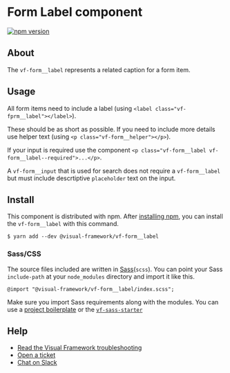 # Form Label component

[![npm version](https://badge.fury.io/js/%40visual-framework%2Fvf-form__label.svg)](https://badge.fury.io/js/%40visual-framework%2Fvf-form__label)

## About

The `vf-form__label` represents a related caption for a form item.

## Usage

All form items need to include a label (using `<label class="vf-fprm__label"></label>`).

These should be as short as possible. If you need to include more details use helper text (using `<p class="vf-form__helper"></p>`).

If your input is required use the component `<p class="vf-form__label vf-form__label--required">...</p>`.

A `vf-form__input` that is used for search does not require a `vf-form__label` but must include descrtiptive `placeholder` text on the input.

## Install

This component is distributed with npm. After [installing npm](https://www.npmjs.com/get-npm), you can install the `vf-form__label` with this command.

```
$ yarn add --dev @visual-framework/vf-form__label
```

### Sass/CSS

The source files included are written in [Sass](http://sass-lang.com)(`scss`). You can point your Sass `include-path` at your `node_modules` directory and import it like this.

```
@import "@visual-framework/vf-form__label/index.scss";
```

Make sure you import Sass requirements along with the modules. You can use a [project boilerplate](https://stable.visual-framework.dev/building/) or the [`vf-sass-starter`](https://stable.visual-framework.dev/components/vf-sass-starter/)

## Help

- [Read the Visual Framework troubleshooting](https://stable.visual-framework.dev/troubleshooting/)
- [Open a ticket](https://github.com/visual-framework/vf-core/issues)
- [Chat on Slack](https://join.slack.com/t/visual-framework/shared_invite/enQtNDAxNzY0NDg4NTY0LWFhMjEwNGY3ZTk3NWYxNWVjOWQ1ZWE4YjViZmY1YjBkMDQxMTNlNjQ0N2ZiMTQ1ZTZiMGM4NjU5Y2E0MjM3ZGQ)
